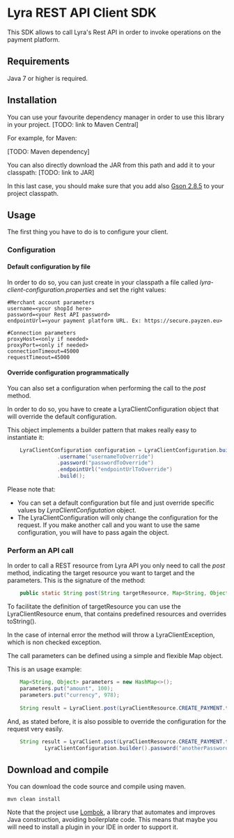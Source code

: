 # Lyra REST API Client SDK 

This SDK allows to call Lyra's Rest API in order to invoke operations on the payment platform.

## Requirements

Java 7 or higher is required.

## Installation

You can use your favourite dependency manager in order to use this library in your project.
[TODO: link to Maven Central]

For example, for Maven: 

[TODO: Maven dependency]

You can also directly download the JAR from this path and add it to your classpath: [TODO: link to JAR]

In this last case, you should make sure that you add also [Gson 2.8.5](https://github.com/google/gson) to your project 
classpath. 

## Usage

The first thing you have to do is to configure your client.

### Configuration

#### Default configuration by file

In order to do so, you can just create in your classpath a file called _lyra-client-configuration.properties_ 
and set the right values: 

    #Merchant account parameters
    username=<your shopId here>
    password=<your Rest API password>
    endpointUrl=<your payment platform URL. Ex: https://secure.payzen.eu>

    #Connection parameters
    proxyHost=<only if needed>
    proxyPort=<only if needed>
    connectionTimeout=45000
    requestTimeout=45000
    
#### Override configuration programmatically

You can also set a configuration when performing the call to the _post_ method.

In order to do so, you have to create a LyraClientConfiguration object that will override the default configuration.

This object implements a builder pattern that makes really easy to instantiate it: 

```java
    LyraClientConfiguration configuration = LyraClientConfiguration.builder()
                .username("usernameToOverride")
                .password("passwordToOverride")
                .endpointUrl("endpointUrlToOverride")
                .build();
```

Please note that: 

* You can set a default configuration but file and just override specific values by _LyraClientConfigutation_ object.
* The  LyraClientConfiguration will only change the configuration for the request. If you make another call 
and you want to use the same configuration, you will have to pass again the object.

### Perform an API call

In order to call a REST resource from Lyra API you only need to call the _post_ method, indicating the target 
resource you want to target and the parameters.
This is the signature of the method: 

```java
    public static String post(String targetResource, Map<String, Object> parameters) throws LyraClientException
```

To facilitate the definition of targetResource you can use the LyraClientResource enum, that contains 
predefined resources and overrides toString().

In the case of internal error the method will throw a LyraClientException, which is non checked 
exception.

The call parameters can be defined using a simple and flexible Map object.

This is an usage example: 

```java
    Map<String, Object> parameters = new HashMap<>();
    parameters.put("amount", 100);
    parameters.put("currency", 978);
    
    String result = LyraClient.post(LyraClientResource.CREATE_PAYMENT.toString(), parameters);
```

And, as stated before, it is also possible to override the configuration for the request very easily. 

```java
    String result = LyraClient.post(LyraClientResource.CREATE_PAYMENT.toString(), parameters, 
            LyraClientConfiguration.builder().password("anotherPassword").build);
```

## Download and compile

You can download the code source and compile using maven.

    mvn clean install

Note that the project use [Lombok](https://projectlombok.org/), a library that automates and improves Java 
construction, avoiding boilerplate code. This means that maybe you will need to install a plugin in your IDE in order to support it. 
